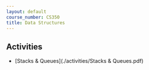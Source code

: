 ```yaml
---
layout: default
course_number: CS350
title: Data Structures
---
```



## Activities

  - [Stacks & Queues](./activities/Stacks & Queues.pdf)
  
  <!--
  - [Skiplist Find](./activities/Skiplist Find.pdf)
  - [Skiplist Insert](./activities/Skiplist Insert.pdf)
  - [AVL Trees](./activities/AVL Trees.pdf)
  - [Red-Black Trees Insert](activities/Red-Black Trees Insert.pdf)
  - [Red-Black Trees Insert 2](activities/Red-Black Trees Insert 2.pdf)
  - [AA Trees 1](activities/AA Trees.pdf)
  - [AA Trees 2](activities/AA Trees 2.pdf)
  - [B Trees](activities/B-Trees.pdf)
  - [Binary Heaps](activities/Binary Heaps.pdf)
  - [Hash Tables](activities/Hash Tables.pdf)
  - [Graphs](activities/Graphs Adjacency Matrix and List.pdf)
  -->
